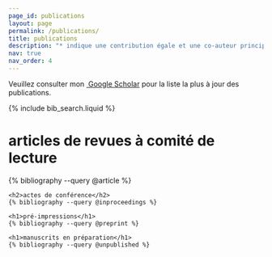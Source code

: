 ```yaml
---
page_id: publications
layout: page
permalink: /publications/
title: publications
description: "* indique une contribution égale et une co-auteur principal."
nav: true
nav_order: 4
---
```


<!-- _pages/publications.md -->
<p>Veuillez consulter mon <a href="https://scholar.google.fr/citations?user=g53kVKwAAAAJ&hl=fr&oi=sra" target="_blank" rel="noopener noreferrer"><i class="ai ai-google-scholar"></i>&nbsp;Google Scholar</a> pour la liste la plus à jour des publications.
</p>

<!-- Bibsearch Feature -->

{% include bib_search.liquid %}

<div class="publications">
    <h1>articles de revues à comité de lecture</h1>
    {% bibliography --query @article %}

    <h2>actes de conférence</h2>
    {% bibliography --query @inproceedings %}

    <h1>pré-impressions</h1>
    {% bibliography --query @preprint %}

    <h1>manuscrits en préparation</h1>
    {% bibliography --query @unpublished %}
</div>
